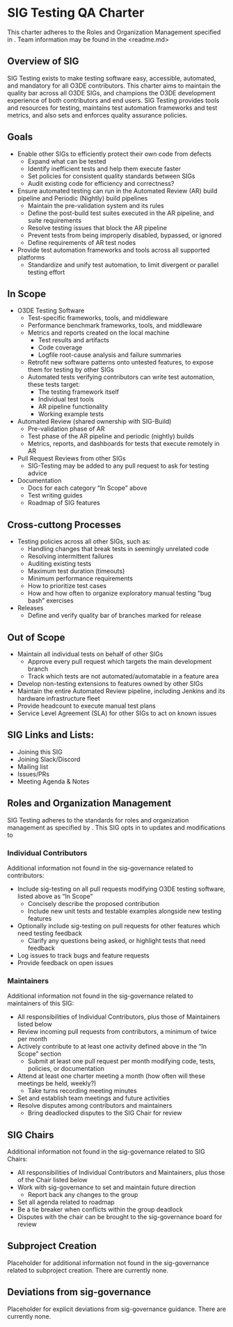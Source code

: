 # SIG Testing QA Charter

This charter adheres to the Roles and Organization Management specified in <sig-governance>.
 Team information may be found in the <readme.md>

## Overview of SIG

SIG Testing exists to make testing software easy, accessible, automated, and mandatory for all O3DE contributors. This charter aims to maintain the quality bar across all O3DE SIGs, and champions the O3DE development experience of both contributors and end users. SIG Testing provides tools and resources for testing, maintains test automation frameworks and test metrics, and also sets and enforces quality assurance policies.

## Goals

* Enable other SIGs to efficiently protect their own code from defects
  * Expand what can be tested
  * Identify inefficient tests and help them execute faster
  * Set policies for consistent quality standards between SIGs
  * Audit existing code for efficiency and correctness?
* Ensure automated testing can run in the Automated Review (AR) build pipeline and Periodic (Nightly) build pipelines
  * Maintain the pre-validation system and its rules
  * Define the post-build test suites executed in the AR pipeline, and suite requirements
  * Resolve testing issues that block the AR pipeline
  * Prevent tests from being improperly disabled, bypassed, or ignored
  * Define requirements of AR test nodes
* Provide test automation frameworks and tools across all supported platforms
    * Standardize and unify test automation, to limit divergent or parallel testing effort

## In Scope

* O3DE Testing Software
  * Test-specific frameworks, tools, and middleware
  * Performance benchmark frameworks, tools, and middleware
  * Metrics and reports created on the local machine
    * Test results and artifacts
    * Code coverage
    * Logfile root-cause analysis and failure summaries
  * Retrofit new software patterns onto untested features, to expose them for testing by other SIGs
  * Automated tests verifying contributors can write test automation, these tests target:
    * The testing framework itself
    * Individual test tools
    * AR pipeline functionality
    * Working example tests
* Automated Review (shared ownership with SIG-Build)
  * Pre-validation phase of AR
  * Test phase of the AR pipeline and periodic (nightly) builds
  * Metrics, reports, and dashboards for tests that execute remotely in AR
* Pull Request Reviews from other SIGs
  * SIG-Testing may be added to any pull request to ask for testing advice
* Documentation
  * Docs for each category “In Scope” above
  * Test writing guides
  * Roadmap of SIG features

## Cross-cuttong Processes

* Testing policies across all other SIGs, such as:
  * Handling changes that break tests in seemingly unrelated code
  * Resolving intermittent failures
  * Auditing existing tests
  * Maximum test duration (timeouts)
  * Minimum performance requirements
  * How to prioritize test cases
  * How and how often to organize exploratory manual testing “bug bash” exercises
* Releases
  * Define and verify quality bar of branches marked for release

## Out of Scope

* Maintain all individual tests on behalf of other SIGs
  * Approve every pull request which targets the main development branch
  * Track which tests are not automated/automatable in a feature area
* Develop non-testing extensions to features owned by other SIGs
* Maintain the entire Automated Review pipeline, including Jenkins and its hardware infrastructure fleet
* Provide headcount to execute manual test plans
* Service Level Agreement (SLA) for other SIGs to act on known issues

## SIG Links and Lists:

* Joining this SIG
* Joining Slack/Discord
* Mailing list
* Issues/PRs
* Meeting Agenda & Notes

## Roles and Organization Management

SIG Testing adheres to the standards for roles and organization management as specified by <sig-governance>. This SIG opts in to updates and modifications to <sig-governance>

### Individual Contributors

Additional information not found in the sig-governance related to contributors:

* Include sig-testing on all pull requests modifying O3DE testing software, listed above as “In Scope”
  * Concisely describe the proposed contribution
  * Include new unit tests and testable examples alongside new testing features
* Optionally include sig-testing on pull requests for other features which need testing feedback
  * Clarify any questions being asked, or highlight tests that need feedback
* Log issues to track bugs and feature requests
* Provide feedback on open issues

### Maintainers

Additional information not found in the sig-governance related to maintainers of this SIG:

* All responsibilities of Individual Contributors, plus those of Maintainers listed below
* Review incoming pull requests from contributors, a minimum of twice per month
* Actively contribute to at least one activity defined above in the “In Scope” section
  * Submit at least one pull request per month modifying code, tests, policies, or documentation
* Attend at least one charter meeting a month (how often will these meetings be held, weekly?)
  * Take turns recording meeting minutes
* Set and establish team meetings and future activities
* Resolve disputes among contributors and maintainers
  * Bring deadlocked disputes to the SIG Chair for review

## SIG Chairs

Additional information not found in the sig-governance related to SIG Chairs:

* All responsibilities of Individual Contributors and Maintainers, plus those of the Chair listed below
* Work with sig-governance to set and maintain future direction
  * Report back any changes to the group
* Set all agenda related to roadmap
* Be a tie breaker when conflicts within the group deadlock
* Disputes with the chair can be brought to the sig-governance board for review

## Subproject Creation

Placeholder for additional information not found in the sig-governance related to subproject creation.  There are currently none.

## Deviations from sig-governance

Placeholder for explicit deviations from sig-governance guidance. There are currently none.

